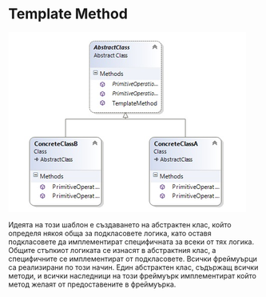 # Template Method

![alt text](images/TemplateMethod.jpg "Template Method diagram")

Идеята на този шаблон е създаването на абстрактен клас, който определя някоя обща за подкласовете логика, като оставя подкласовете да имплементират специфичната за всеки от тях логика.
Общите стъпкиот логиката се изнасят в абстрактния клас, а специфичните се имплементират от подкласовете. Всички фреймуърци са реализирани по този начин. Един абстрактен клас, съдържащ всички методи, и всички наследници на този фреймуърк имплементират който метод желаят от предоставените в фреймуърка.

